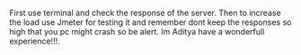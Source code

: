 First use terminal and check the response of the server. Then to increase the load use Jmeter for testing it and remember dont keep the responses so high that you pc might crash so be alert. Im Aditya have a wonderfull experience!!!.
